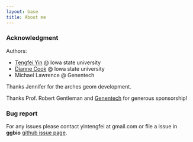 ```yaml
---
layout: base
title: About me
---
```

### Acknowledgment

Authors: 

  * [Tengfei Yin](http://www.tengfei.name) @ Iowa state university
  * [Dianne Cook](http://www.stat.iastate.edu/directory/personal.php?id=dicook) @ Iowa state university
  * Michael Lawrence @ Genentech

Thanks Jennifer for the arches geom development.

Thanks Prof. Robert Gentleman and [Genentech](http://www.gene.com/) for generous sponsorship!

### Bug report
For any issues please contact yintengfei at gmail.com or file a issue in
**ggbio** [github issue page](https://github.com/tengfei/ggbio/issues).





